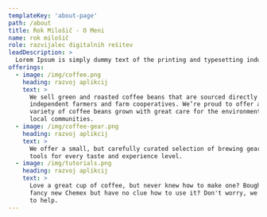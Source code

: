 ```yaml
---
templateKey: 'about-page'
path: /about
title: Rok Milošič - O Meni
name: rok milošič
role: razvijalec digitalnih rešitev
leadDescription: >
  Lorem Ipsum is simply dummy text of the printing and typesetting industry. Lorem Ipsum has been the industry's standard dummy text ever since the 1500s, when an unknown printer took a galley of type and scrambled it to make a type specimen book.
offerings:
  - image: /img/coffee.png
    heading: razvoj aplikcij
    text: >
      We sell green and roasted coffee beans that are sourced directly from
      independent farmers and farm cooperatives. We’re proud to offer a
      variety of coffee beans grown with great care for the environment and
      local communities.
  - image: /img/coffee-gear.png
    heading: razvoj aplikcij
    text: >
      We offer a small, but carefully curated selection of brewing gear and
      tools for every taste and experience level. 
  - image: /img/tutorials.png
    heading: razvoj aplikcij
    text: >
      Love a great cup of coffee, but never knew how to make one? Bought a
      fancy new Chemex but have no clue how to use it? Don't worry, we’re here
      to help. 
---
```


